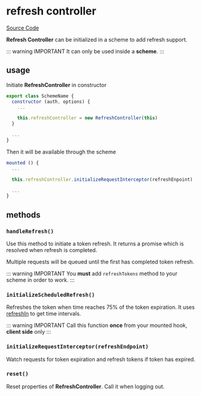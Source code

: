 # refresh controller

[Source Code](https://github.com/nuxt-community/auth-module/blob/dev/src/inc/refresh-controller.ts)

**Refresh Controller** can be initialized in a scheme to add refresh support.

::: warning IMPORTANT
It can only be used inside a **scheme**.
:::

## usage

Initiate **RefreshController** in constructor

```js
export class SchemeName {
  constructor (auth, options) {
    ...

    this.refreshController = new RefreshController(this)
  }

  ...
}
```

Then it will be available through the scheme

```js
mounted () {
  ...

  this.refreshController.initializeRequestInterceptor(refreshEnpoint)

  ...
}
```

## methods

### `handleRefresh()`

Use this method to initiate a token refresh. It returns a promise which is resolved when refresh is completed.

Multiple requests will be queued until the first has completed token refresh.

::: warning IMPORTANT
You **must** add `refreshTokens` method to your scheme in order to work.
:::

### `initializeScheduledRefresh()`

Refreshes the token when time reaches 75% of the token expiration. It uses [refreshIn](tokens.md#refreshin) to get time intervals.

::: warning IMPORTANT
Call this function **once** from your mounted hook, **client side** only
:::

### `initializeRequestInterceptor(refreshEndpoint)`

Watch requests for token expiration and refresh tokens if token has expired.

### `reset()`

Reset properties of **RefreshController**. Call it when logging out.
